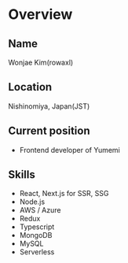 # Overview

## Name
Wonjae Kim(rowaxl)

## Location
Nishinomiya, Japan(JST)

## Current position
- Frontend developer of Yumemi

## Skills
- React, Next.js for SSR, SSG
- Node.js
- AWS / Azure
- Redux
- Typescript
- MongoDB
- MySQL
- Serverless

